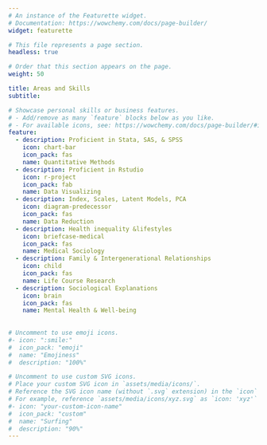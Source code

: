 ```yaml
---
# An instance of the Featurette widget.
# Documentation: https://wowchemy.com/docs/page-builder/
widget: featurette

# This file represents a page section.
headless: true

# Order that this section appears on the page.
weight: 50

title: Areas and Skills
subtitle:

# Showcase personal skills or business features.
# - Add/remove as many `feature` blocks below as you like.
# - For available icons, see: https://wowchemy.com/docs/page-builder/#icons
feature:
  - description: Proficient in Stata, SAS, & SPSS
    icon: chart-bar
    icon_pack: fas
    name: Quantitative Methods
  - description: Proficient in Rstudio
    icon: r-project
    icon_pack: fab
    name: Data Visualizing
  - description: Index, Scales, Latent Models, PCA
    icon: diagram-predecessor
    icon_pack: fas
    name: Data Reduction 
  - description: Health inequality &lifestyles
    icon: briefcase-medical
    icon_pack: fas
    name: Medical Sociology 
  - description: Family & Intergenerational Relationships
    icon: child
    icon_pack: fas
    name: Life Course Research
  - description: Sociological Explanations
    icon: brain
    icon_pack: fas
    name: Mental Health & Well-being
 
    
# Uncomment to use emoji icons.
#- icon: ":smile:"
#  icon_pack: "emoji"
#  name: "Emojiness"
#  description: "100%"

# Uncomment to use custom SVG icons.
# Place your custom SVG icon in `assets/media/icons/`.
# Reference the SVG icon name (without `.svg` extension) in the `icon` field.
# For example, reference `assets/media/icons/xyz.svg` as `icon: 'xyz'`
#- icon: "your-custom-icon-name"
#  icon_pack: "custom"
#  name: "Surfing"
#  description: "90%"
---
```

